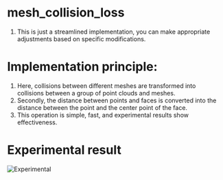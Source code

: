 # mesh_collision_loss

1. This is just a streamlined implementation, you can make appropriate adjustments based on specific modifications.

# Implementation principle:
1. Here, collisions between different meshes are transformed into collisions between a group of point clouds and meshes.
2. Secondly, the distance between points and faces is converted into the distance between the point and the center point of the face.
3. This operation is simple, fast, and experimental results show effectiveness.

# Experimental result
![Experimental](https://github.com/huang229/mesh_collision_loss/assets/29627190/f9ab3708-b425-4d12-a484-a43a742f676b)

